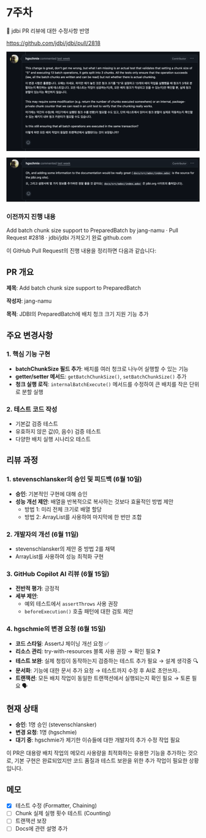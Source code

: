 # 7주차

<aside>
📎 jdbi PR 리뷰에 대한 수정사항 반영

https://github.com/jdbi/jdbi/pull/2818

</aside>

![review.png](./image/review.png)

![docs_request.png](./image/docs_request.png)

### 이전까지 진행 내용

Add batch chunk size support to PreparedBatch by jang-namu · Pull Request #2818 · jdbi/jdbi 가져오기 완료
github.com

이 GitHub Pull Request의 진행 내용을 정리하면 다음과 같습니다:

## **PR 개요**

**제목**: Add batch chunk size support to PreparedBatch

**작성자**: jang-namu

**목적**: JDBI의 PreparedBatch에 배치 청크 크기 지원 기능 추가

## **주요 변경사항**

### **1. 핵심 기능 구현**

- **batchChunkSize 필드 추가**: 배치를 여러 청크로 나누어 실행할 수 있는 기능
- **getter/setter 메서드**: `getBatchChunkSize()`, `setBatchChunkSize()` 추가
- **청크 실행 로직**: `internalBatchExecute()` 메서드를 수정하여 큰 배치를 작은 단위로 분할 실행

### **2. 테스트 코드 작성**

- 기본값 검증 테스트
- 유효하지 않은 값(0, 음수) 검증 테스트
- 다양한 배치 실행 시나리오 테스트

## **리뷰 과정**

### **1. stevenschlansker의 승인 및 피드백 (6월 10일)**

- **승인**: 기본적인 구현에 대해 승인
- **성능 개선 제안**: 배열을 반복적으로 복사하는 것보다 효율적인 방법 제안
    - 방법 1: 미리 전체 크기로 배열 할당
    - 방법 2: ArrayList를 사용하여 마지막에 한 번만 조합

### **2. 개발자의 개선 (6월 11일)**

- stevenschlansker의 제안 중 방법 2를 채택
- ArrayList를 사용하여 성능 최적화 구현

### **3. GitHub Copilot AI 리뷰 (6월 15일)**

- **전반적 평가**: 긍정적
- **세부 제안**:
    - 예외 테스트에서 `assertThrows` 사용 권장
    - `beforeExecution()` 호출 패턴에 대한 검토 제안

### **4. hgschmie의 변경 요청 (6월 15일)**

- **코드 스타일**: AssertJ 체이닝 개선 요청 ✅
- **리소스 관리**: try-with-resources 블록 사용 권장 → 확인 필요 ❓
- **테스트 보완**: 실제 청킹이 동작하는지 검증하는 테스트 추가 필요 → 설계 생각중 🔍
- **문서화**: 기능에 대한 문서 추가 요청 → 테스트까지 수정 후 AI로 초안쓰자..
- **트랜잭션**: 모든 배치 작업이 동일한 트랜잭션에서 실행되는지 확인 필요 → 토론 필요 🗣️

## **현재 상태**

- **승인**: 1명 승인 (stevenschlansker)
- **변경 요청**: 1명 (hgschmie)
- **대기 중**: hgschmie가 제기한 이슈들에 대한 개발자의 추가 수정 작업 필요

이 PR은 대용량 배치 작업의 메모리 사용량을 최적화하는 유용한 기능을 추가하는 것으로, 기본 구현은 완료되었지만 코드 품질과 테스트 보완을 위한 추가 작업이 필요한 상황입니다.

## 메모

- [x]  테스트 수정 (Formatter, Chaining)
- [ ]  Chunk 실제 실행 횟수 테스트 (Counting)
- [ ]  트랜잭션 보장
- [ ]  Docs에 관련 설명 추가